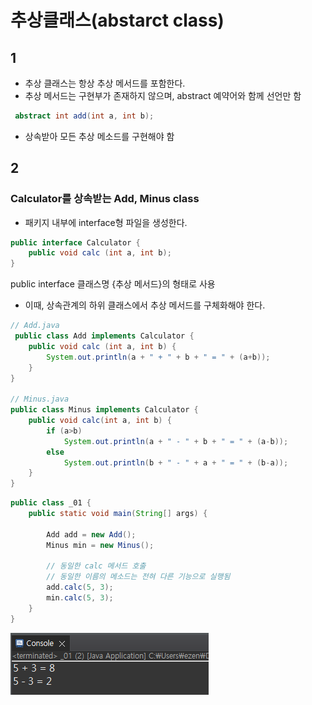 # 추상클래스(abstarct class)
## 1
- 추상 클래스는 항상 추상 메서드를 포함한다.
- 추상 메서드는 구현부가 존재하지 않으며, abstract 예약어와 함께 선언만 함
```java
 abstract int add(int a, int b);
 ```
 
 - 상속받아 모든 추상 메소드를 구현해야 함

## 2
### Calculator를 상속받는 Add, Minus class
- 패키지 내부에 interface형 파일을 생성한다.
```java
public interface Calculator {
	public void calc (int a, int b);
}
 ```
 public interface 클래스명 {추상 메서드}의 형태로 사용

 - 이때, 상속관계의 하위 클래스에서 추상 메서드를 구체화해야 한다.
```java
// Add.java
 public class Add implements Calculator {
	public void calc (int a, int b) {
		System.out.println(a + " + " + b + " = " + (a+b));
	}
}

// Minus.java
public class Minus implements Calculator {
	public void calc(int a, int b) {
		if (a>b)
			System.out.println(a + " - " + b + " = " + (a-b));
		else
			System.out.println(b + " - " + a + " = " + (b-a));
	}
}
 ```

```java
public class _01 {
	public static void main(String[] args) {
		
		Add add = new Add();
		Minus min = new Minus();
		
		// 동일한 calc 메서드 호출
		// 동일한 이름의 메소드는 전혀 다른 기능으로 실행됨
		add.calc(5, 3);
		min.calc(5, 3);
	}
}
 ```
![ex_screenshot](./console2.png)

